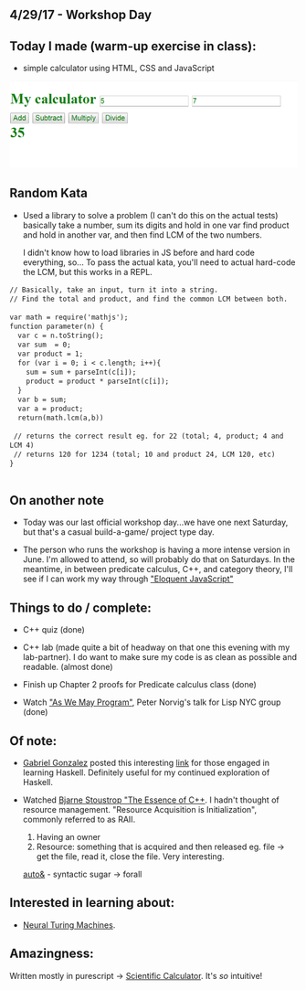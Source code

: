 ## 4/29/17 - Workshop Day

## Today I made (warm-up exercise in class):

- simple calculator using HTML, CSS and JavaScript

![Calculator](/images/calc.png)

## Random Kata

- Used a library to solve a problem (I can't do this on the actual tests)
  basically take a number, sum its digits and hold in one var
  find product and hold in another var, and then find LCM of the two numbers.
  
  I didn't know how to load libraries in JS before and hard code everything, so...
  To pass the actual kata, you'll need to actual hard-code the LCM,
  but this works in a REPL.
  
```
// Basically, take an input, turn it into a string.
// Find the total and product, and find the common LCM between both.

var math = require('mathjs');
function parameter(n) {
  var c = n.toString();
  var sum  = 0;
  var product = 1;
  for (var i = 0; i < c.length; i++){
    sum = sum + parseInt(c[i]);
    product = product * parseInt(c[i]);
  }
  var b = sum;
  var a = product;
  return(math.lcm(a,b))
 
 // returns the correct result eg. for 22 (total; 4, product; 4 and LCM 4)
 // returns 120 for 1234 (total; 10 and product 24, LCM 120, etc)
}
 
```

## On another note

- Today was our last official workshop day...we have one next Saturday,
  but that's a casual build-a-game/ project type day. 
  
- The person who runs the workshop is having a more intense version in June.
  I'm allowed to attend, so will probably do that on Saturdays.
  In the meantime, in between predicate calculus, C++, and category theory,
  I'll see if I can work my way through ["Eloquent JavaScript"](eloquentjavascript.net/)
  
## Things to do / complete:

- C++ quiz (done)

- C++ lab (made quite a bit of headway on that one this evening with my lab-partner).
  I do want to make sure my code is as clean as possible and readable. (almost done)

- Finish up Chapter 2 proofs for Predicate calculus class (done)

- Watch ["As We May Program"](https://vimeo.com/215418110), Peter Norvig's talk for Lisp NYC group (done)



## Of note: 
- [Gabriel Gonzalez](http://www.haskellforall.com/) posted this interesting [link](https://www.willamette.edu/~fruehr/haskell/evolution.html)
  for those engaged in learning Haskell. Definitely useful for my continued exploration of Haskell.
  
 - Watched [Bjarne Stoustrop "The Essence of C++](https://www.youtube.com/watch?v=86xWVb4XIyE). 
   I hadn't thought of resource management.
   "Resource Acquisition is Initialization", commonly referred to as RAII.
   1. Having an owner
   2. Resource: something that is acquired and then released eg. file -> get the file, read it, close the file.
   Very interesting. 
   
   [auto&](http://stackoverflow.com/questions/19414299/meaning-of-auto) - syntactic sugar -> forall
  
## Interested in learning about:

- [Neural Turing Machines](https://en.wikipedia.org/wiki/Neural_Turing_machine).

## Amazingness:

  Written mostly in purescript -> [Scientific Calculator](https://insect.sh/).
  It's *so* intuitive!

